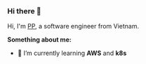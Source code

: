 ### Hi there 👋

Hi, I'm [PP](https://phuongphung.com), a software engineer from Vietnam.

**Something about me:**

- 🌱 I’m currently learning **AWS** and **k8s**
